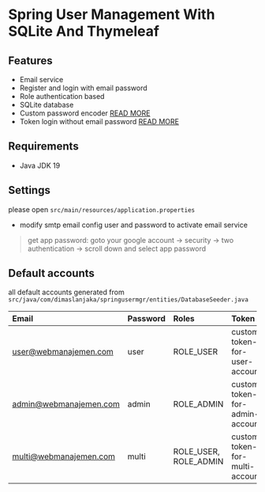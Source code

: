 # Spring User Management With SQLite And Thymeleaf

## Features

- Email service
- Register and login with email password
- Role authentication based
- SQLite database
- Custom password encoder [READ MORE](https://www.webmanajemen.com/2024/01/spring-boot-login-programatically.html)
- Token login without email password [READ MORE](https://www.webmanajemen.com/2024/01/spring-boot-custom-passwordEncoder.html)

## Requirements
- Java JDK 19

## Settings
please open `src/main/resources/application.properties`

- modify smtp email config user and password to activate email service
> get app password: goto your google account -> security -> two authentication -> scroll down and select app password

## Default accounts

all default accounts generated from `src/java/com/dimaslanjaka/springusermgr/entities/DatabaseSeeder.java`

| Email | Password | Roles | Token |
| :--- | :--- | :--- | :--- |
| user@webmanajemen.com | user | ROLE_USER | custom-token-for-user-account |
| admin@webmanajemen.com | admin | ROLE_ADMIN | custom-token-for-admin-account |
| multi@webmanajemen.com | multi | ROLE_USER, ROLE_ADMIN | custom-token-for-multi-account |